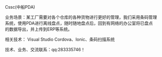 Cssc(中船PDA)

业务场景：某工厂需要对各个仓库的各种货物进行更好的管理，我们采用条码管理系统，使用PDA进行离线盘点，随时随地盘点后，回到有网络的办公室将已盘点的数据导出，并上传到ERP等系统。

相关技术：
Visual Studio Cordova、Ionic、条码扫描系统

技术、业务、交流联系：qq:283335746！


